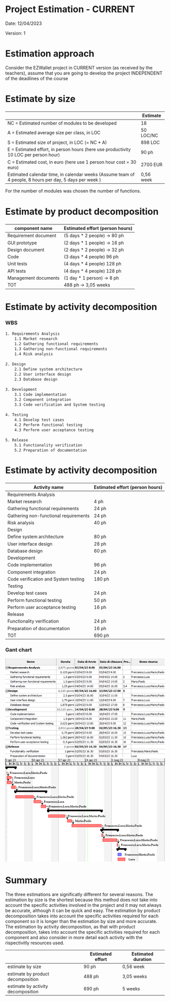 # Project Estimation - CURRENT
Date: 12/04/2023

Version: 1


# Estimation approach
Consider the EZWallet  project in CURRENT version (as received by the teachers), assume that you are going to develop the project INDEPENDENT of the deadlines of the course

# Estimate by size
### 
|             | Estimate                        |             
| ----------- | ------------------------------- |  
| NC = Estimated number of modules to be developed | 18 |           
| A = Estimated average size per class, in LOC     | 50 LOC/NC | 
| S = Estimated size of project, in LOC (= NC * A) | 898 LOC |
| E = Estimated effort, in person hours (here use productivity 10 LOC per person hour)  | 90 ph |   
| C = Estimated cost, in euro (here use 1 person hour cost = 30 euro) | 2700 EUR | 
| Estimated calendar time, in calendar weeks (Assume team of 4 people, 8 hours per day, 5 days per week ) | 0,56 week |   

For the number of modules was chosen the number of functions.

# Estimate by product decomposition
### 

|         component name    | Estimated effort (person hours)   |             
| ----------- | ------------------------------- | 
| Requirement document | (5 days * 2 people) -> 80 ph |
| GUI prototype | (2 days * 1 people) -> 16 ph |
| Design document | (2 days * 2 people) -> 32 ph |
| Code | (3 days * 4 people) 96 ph |
| Unit tests | (4 days * 4 people) 128 ph |
| API tests | (4 days * 4 people) 128 ph |
| Management documents | (1 day * 1 person) -> 8 ph  |
| TOT |  488 ph -> 3,05 weeks |


# Estimate by activity decomposition
### WBS 

    1. Requirements Analysis
        1.1 Market research
        1.2 Gathering functional requirements
        1.3 Gathering non-functional requirements
        1.4 Risk analysis

    2. Design
        2.1 Define system architecture
        2.2 User interface design
        2.3 Database design

    3. Development
        3.1 Code implementation
        3.2 Component integration
        3.3 Code verification and System testing

    4. Testing
        4.1 Develop test cases
        4.2 Perform functional testing
        4.3 Perform user acceptance testing

    5. Release
        5.1 Functionality verification
        5.2 Preparation of documentation

# Estimate by activity decomposition
### 
|         Activity name    | Estimated effort (person hours)   |             
| ----------- | ------------------------------- | 
| Requirements Analysis |  |
| Market research | 4 ph |
| Gathering functional requirements | 24 ph |
| Gathering non-functional requirements | 24 ph |
| Risk analysis | 40 ph |
| Design | |
| Define system architecture | 80 ph |
| User interface design | 28 ph |
| Database design | 60 ph |
| Development |  |
| Code implementation | 96 ph |
| Component integration | 24 ph |
| Code verification and System testing | 180 ph |
| Testing |  |
| Develop test cases | 24 ph |
| Perform functional testing | 50 ph |
| Perform user acceptance testing | 16 ph |
| Release |  |
| Functionality verification | 24 ph |
| Preparation of documentation | 16 ph |
| TOT | 690 ph |

### Gant chart

![Gantt chart](images/WBS_Gantt_chart_EstimationV1.png)
![Gantt chart](images/Gantt_chart_EstimationV1.png)

# Summary

The three estimations are significatly different for several reasons. 
The estimation by size is the shortest because this method does not take into account the specific activities involved in the project and it may not always be accurate, although it can be quick and easy. 
The estimation by product decomposition takes into account the specific activities required for each component so it is longer than the estimation by size and more accurate. 
The estimation by activity decomposition, as that with product decomposition, takes into account the specific activities required for each component and also consider in more detail each activity with the rispectivitly resources used. 

|             | Estimated effort                        |   Estimated duration |          
| ----------- | ------------------------------- | ---------------|
| estimate by size | 90 ph | 0,56 week |
| estimate by product decomposition | 488 ph | 3,05 weeks |
| estimate by activity decomposition | 690 ph | 5 weeks |